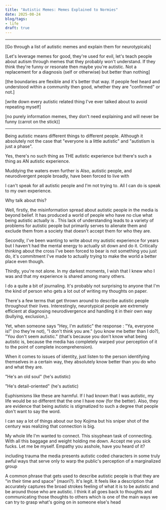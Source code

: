 ```yaml
---
title: "Autistic Memes: Memes Explained to Normies"
date: 2025-08-24
blog/tags:
- life
draft: true
---
```


<!--more-->

---

[Go through a list of autistic memes and explain them for neurotypicals]

[Let's leverage memes for good, they're used for evil, let's teach people about autism through memes that they probably won't understand. If they think they're funny or resonate then maybe you're autistic. Not a replacement for a diagnosis (self or otherwise) but better than nothing]

[the boundaries are flexible and it's better that way. If people feel heard and understood within a community then good, whether they are "confirmed" or not.]

[write down every autistic related thing I've ever talked about to avoid repeating myself]

[no purely information memes, they don't need explaining and will never be funny (carrot on the stick)]

---

Being autistic means different things to different people. Although it absolutely not the case that "everyone is a little autistic" and "autistism is just a phase".

Yes, there's no such thing as THE autistic experience but there's such a thing as AN autistic experience.

Muddying the waters even further is Also, autistic people, and neurodivergent people broadly, have been forced to live with 

I can't speak for all autistic people and I'm not trying to. All I can do is speak to my own experience.

Why talk about this?

Well, firstly, the misinformation spread about autistic people in the media is beyond belief. It has produced a world of people who have no clue what being autistic actually is . This lack of understanding leads to a variety of problems for autistic people but primarily serves to alienate them and exclude them from a society that doesn't accept them for who they are.

Secondly, I've been wanting to write about my autistic experience for years but I haven't had the mental energy to actually sit down and do it. Critically thinking about the cross I've been forced to bear is not something you just do, it's commitment I've made to actually trying to make the world a better place even though.

Thirdly, you're not alone. In my darkest moments, I wish that I knew who I was and that my experience is shared among many others.


I do a quite a bit of journaling. It's probably not surprising to anyone that I'm the kind of person who gets a lot out of writing my thoughts on paper.

There's a few terms that get thrown around to describe autistic people throughout their lives. Interestingly, neurotypical people are extremely efficient at diagnosing neurodivergence and handling it in their own way (bullying, exclusion,).

Yet, when someone says "Hey, I'm autistic" the response : "Ya, everyone is!" (no they're not), "I don't think you are." (you know me better than I do?), "You don't seem autistic." (that's because you don't know what being autistic is, because the media has completely warped your perception of it to the point of complete incomprehension).

When it comes to issues of identity, just listen to the person identifying themselves in a certain way, they absolutely know better than you do who and what they are.

"He's an old soul" (he's autistic)

"He's detail-oriented" (he's autistic)

Euphismisms like these are harmful. If I had known that I was autistic, my life would be so different that the one I have now (for the better). Also, they are evidence that being autistic is stigmatized to such a degree that people don't want to say the word.

I can say a lot of things about our boy Kojima but his sniper shot of the century was realizing that connection is big.

My whole life I'm wanted to connect. This sisyphean task of connecting. With all this baggage and weight holding me down. Accept me you sick fucks. Let me be myself. Empathy you asshole, have you heard of it?



including trauma the media presents autistic coded characters in some truly awful ways that serve only to warp the public's perception of a marginalized group 

A common phrase that gets used to describe autistic people is that they are "in their time and space" (maori?). It's legit. It feels like a description that accurately captures the broad strokes feeling of what it is to be autistic and be around those who are autistic. I think it all goes back to thoughts and communicating those thoughts to others which is one of the main ways we can try to grasp what's going on in someone else's head